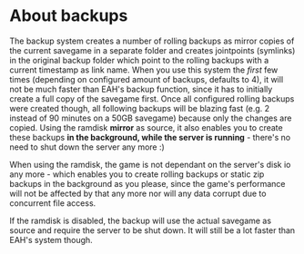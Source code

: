 # About backups

The backup system creates a number of rolling backups as mirror copies of the current savegame in a separate folder and creates jointpoints (symlinks) in the original backup folder which point to the rolling backups with a current timestamp as link name. 
When you use this system the *first* few times (depending on configured amount of backups, defaults to 4), it will not be much faster than EAH's backup function, since it has to initially create a full copy of the savegame first. Once all configured rolling backups were created though, all following backups will be blazing fast (e.g. 2 instead of 90 minutes on a 50GB savegame) because only the changes are copied. Using the ramdisk **mirror** as source, it also enables you to create these backups **in the background, while the server is running** - there's no need to shut down the server any more :)

When using the ramdisk, the game is not dependant on the server's disk io any more - which enables you to create rolling backups or static zip backups in the background as you please, since the game's performance will not be affected by that any more nor will any data corrupt due to concurrent file access.

If the ramdisk is disabled, the backup will use the actual savegame as source and require the server to be shut down. It will still be a lot faster than EAH's system though.